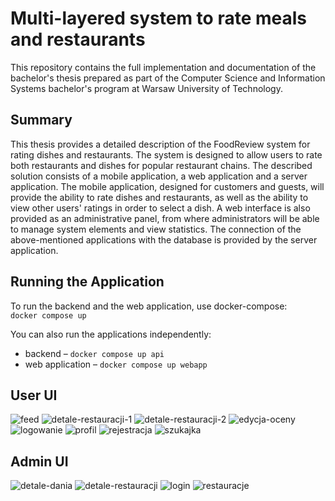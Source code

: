 # Multi-layered system to rate meals and restaurants

This repository contains the full implementation and documentation of the bachelor's thesis prepared as part of the Computer Science and Information Systems bachelor's program at Warsaw University of Technology.

## Summary

This thesis provides a detailed description of the FoodReview system for rating dishes and restaurants. The system is designed to allow users to rate both restaurants and dishes for popular restaurant chains. The described solution consists of a mobile application, a web application and a server application. The mobile application, designed for customers and guests, will provide the ability to rate dishes and restaurants, as well as the ability to view other users' ratings in order to select a dish. A web interface is also provided as an administrative panel, from where administrators will be able to manage system elements and view statistics. The connection of the above-mentioned applications with the database is provided by the server application.

## Running the Application

To run the backend and the web application, use docker-compose:  
`docker compose up`

You can also run the applications independently:  
- backend – `docker compose up api`  
- web application – `docker compose up webapp`

## User UI

![feed](https://github.com/user-attachments/assets/ee854a87-aa45-41f4-8679-72f8eb2ed5ec)
![detale-restauracji-1](https://github.com/user-attachments/assets/fc868a98-9e48-46eb-8340-5888cb1efe3d)
![detale-restauracji-2](https://github.com/user-attachments/assets/d7b59406-1d65-4ca6-93f8-8c71020c8aa6)
![edycja-oceny](https://github.com/user-attachments/assets/64754947-a07f-4e44-8714-f69a6ae18899)
![logowanie](https://github.com/user-attachments/assets/38f3dfd8-af01-47ac-a788-e4fc19aa8766)
![profil](https://github.com/user-attachments/assets/9e398915-4efd-41a6-be30-bd10297beb6b)
![rejestracja](https://github.com/user-attachments/assets/527ab2d5-0df8-4d4b-aacd-7c1587400840)
![szukajka](https://github.com/user-attachments/assets/bc875a84-9d6e-42e8-9abc-5a027490f9b1)

## Admin UI

![detale-dania](https://github.com/user-attachments/assets/b5772cfb-2ea4-4fe8-bc59-5a932bad17a8)
![detale-restauracji](https://github.com/user-attachments/assets/24a41feb-8c1c-46cb-bc4d-57f7abae06e7)
![login](https://github.com/user-attachments/assets/108fc517-ce68-42ee-aabe-9a1e62df0895)
![restauracje](https://github.com/user-attachments/assets/0382e12c-26e6-4ef3-9840-53d676b125fa)
